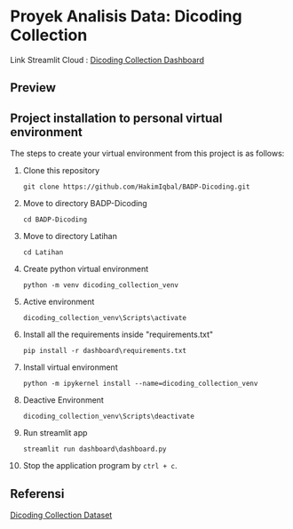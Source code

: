 # Proyek Analisis Data: Dicoding Collection 
Link Streamlit Cloud : [Dicoding Collection Dashboard](https://HakimIqbal-dicoding-collection.streamlit.app/)

## Preview

## Project installation to personal virtual environment
The steps to create your virtual environment from this project is as follows:

1. Clone this repository
   ```
   git clone https://github.com/HakimIqbal/BADP-Dicoding.git
   ```

2. Move to directory BADP-Dicoding
   ```
   cd BADP-Dicoding
   ```

3. Move to directory Latihan
   ```
   cd Latihan
   ```

4. Create python virtual environment
   ```
   python -m venv dicoding_collection_venv
   ```

5. Active environment
   ```
   dicoding_collection_venv\Scripts\activate
   ```

6. Install all the requirements inside "requirements.txt"
   ```
   pip install -r dashboard\requirements.txt
   ```

7. Install virtual environment
   ```
   python -m ipykernel install --name=dicoding_collection_venv
   ```

8. Deactive Environment
   ```
   dicoding_collection_venv\Scripts\deactivate
   ```

9. Run streamlit app
   ```
   streamlit run dashboard\dashboard.py
   ```

10. Stop the application program by `ctrl + c`.

## Referensi
[Dicoding Collection Dataset](https://github.com/dicodingacademy/dicoding_dataset)

